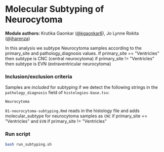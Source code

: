 # Molecular Subtyping of Neurocytoma

**Module authors:** Krutika Gaonkar ([@kgaonkar6](https://github.com/kgaonkar6i)), Jo Lynne Rokita ([@jharenza](https://github.com/jharenza))

In this analysis we subtype Neurocytoma samples according to the primary_site and pathology_diagnosis values. If primary_site == "Ventricles" then subtype is CNC (central neurocytoma) if primary_site != "Ventricles" then subtype is EVN (extraventricular neurocytoma)

### Inclusion/exclusion criteria

Samples are _included_ for subtyping if we detect the following strings in the `pathology_diagnosis` field of `histologies-base.tsv`:

```
Neurocytoma
```

`01-neurocytoma-subtyping.Rmd` reads in the histology file and adds molecular_subtype for neurocytoma samples as `CNC` if primary_site == "Ventricles" and `EVN` if primary_site != "Ventricles"  

### Run script

```sh
bash run_subtyping.sh
```
